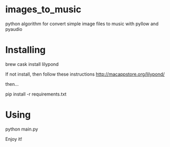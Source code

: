 # images_to_music
python algorithm for convert simple image files to music with pyllow and pyaudio

# Installing
brew cask install lilypond

If not install, then follow these instructions http://macappstore.org/lilypond/

then...

pip install -r requirements.txt

# Using

python main.py

Enjoy it!
